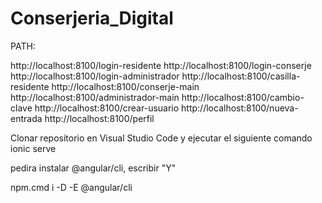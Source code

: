 ﻿# Conserjeria_Digital


PATH: 

http://localhost:8100/login-residente
http://localhost:8100/login-conserje
http://localhost:8100/login-administrador
http://localhost:8100/casilla-residente
http://localhost:8100/conserje-main
http://localhost:8100/administrador-main
http://localhost:8100/cambio-clave
http://localhost:8100/crear-usuario
http://localhost:8100/nueva-entrada
http://localhost:8100/perfil


Clonar repositorio en Visual Studio Code y ejecutar el siguiente comando
ionic serve 

pedira instalar @angular/cli, escribir "Y"

npm.cmd i -D -E @angular/cli
